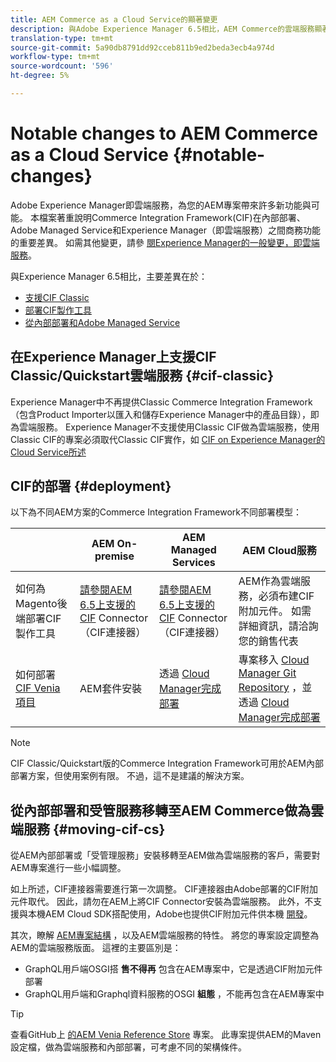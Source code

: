 ```yaml
---
title: AEM Commerce as a Cloud Service的顯著變更
description: 與Adobe Experience Manager 6.5相比，AEM Commerce的雲端服務顯著變更。
translation-type: tm+mt
source-git-commit: 5a90db8791dd92cceb811b9ed2beda3ecb4a974d
workflow-type: tm+mt
source-wordcount: '596'
ht-degree: 5%

---
```



# Notable changes to AEM Commerce as a Cloud Service {#notable-changes}

Adobe Experience Manager即雲端服務，為您的AEM專案帶來許多新功能與可能。 本檔案著重說明Commerce Integration Framework(CIF)在內部部署、Adobe Managed Service和Experience Manager（即雲端服務）之間商務功能的重要差異。 如需其他變更，請參 [閱Experience Manager的一般變更，即雲端服務](/help/release-notes/aem-cloud-changes.md)。

與Experience Manager 6.5相比，主要差異在於：
* [支援CIF Classic](#cif-classic)
* [部署CIF製作工具](#cif-tools)
* [從內部部署和Adobe Managed Service](#moving-cif-cs)

## 在Experience Manager上支援CIF Classic/Quickstart雲端服務 {#cif-classic}

Experience Manager中不再提供Classic Commerce Integration Framework（包含Product Importer以匯入和儲存Experience Manager中的產品目錄），即為雲端服務。 Experience Manager不支援使用Classic CIF做為雲端服務，使用Classic CIF的專案必須取代Classic CIF實作，如 [CIF on Experience Manager的Cloud Service所述](https://git.corp.adobe.com/AdobeDocs/experience-manager-cloud-service.en/blob/cif/help/commerce-cloud/architecture.md)

## CIF的部署 {#deployment}

以下為不同AEM方案的Commerce Integration Framework不同部署模型：

|  | AEM On-premise | AEM Managed Services | AEM Cloud服務 |
|-------------     |-----------|-----------|-----------|
| 如何為Magento後端部署CIF製作工具 | [請參閱AEM 6.5上支援的CIF](https://github.com/adobe/commerce-cif-connector/blob/master/README.md) Connector（CIF連接器） | [請參閱AEM 6.5上支援的CIF](https://github.com/adobe/commerce-cif-connector/blob/master/README.md) Connector（CIF連接器） | AEM作為雲端服務，必須布建CIF附加元件。 如需詳細資訊，請洽詢您的銷售代表 |
| 如何部署 [CIF Venia項目](https://github.com/adobe/aem-cif-guides-venia) | AEM套件安裝 | 透過 [Cloud Manager完成部署](https://docs.adobe.com/content/help/zh-Hant/experience-manager-cloud-manager/using/introduction-to-cloud-manager.html) | 專案移入 [Cloud Manager Git Repository](https://docs.adobe.com/content/help/zh-Hant/experience-manager-cloud-service/implementing/managing-code/integrating-with-git.html) ，並透過 [Cloud Manager完成部署](https://docs.adobe.com/content/help/zh-Hant/experience-manager-cloud-service/implementing/deploying/overview.html) |

>[!NOTE]
>
>CIF Classic/Quickstart版的Commerce Integration Framework可用於AEM內部部署方案，但使用案例有限。 不過，這不是建議的解決方案。

## 從內部部署和受管服務移轉至AEM Commerce做為雲端服務 {#moving-cif-cs}

從AEM內部部署或「受管理服務」安裝移轉至AEM做為雲端服務的客戶，需要對AEM專案進行一些小幅調整。

如上所述，CIF連接器需要進行第一次調整。 CIF連接器由Adobe部署的CIF附加元件取代。 因此，請勿在AEM上將CIF Connector安裝為雲端服務。 此外，不支援與本機AEM Cloud SDK搭配使用，Adobe也提供CIF附加元件供本機 [開發](develop.md)。

其次，瞭解 [AEM專案結構](https://docs.adobe.com/content/help/zh-Hant/experience-manager-cloud-service/implementing/developing/aem-project-content-package-structure.html) ，以及AEM雲端服務的特性。 將您的專案設定調整為AEM的雲端服務版面。
這裡的主要區別是：

* GraphQL用戶端OSGI搭 **售不得再** 包含在AEM專案中，它是透過CIF附加元件部署
* GraphQL用戶端和Graphql資料服務的OSGI **組態** ，不能再包含在AEM專案中

>[!TIP]
>
>查看GitHub上 [的AEM Venia Reference Store](https://github.com/adobe/aem-cif-guides-venia) 專案。 此專案提供AEM的Maven設定檔，做為雲端服務和內部部署，可考慮不同的架構條件。
